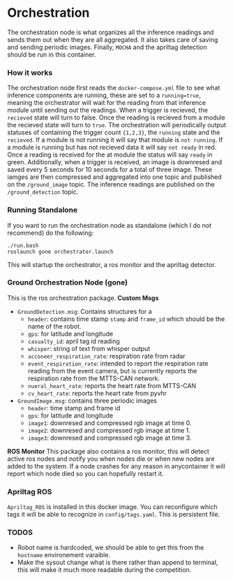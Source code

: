 # Orchestration
The orchestration node is what organizes all the inference readings and sends them out when they are all aggregated. It also takes care of saving and sending periodic images. Finally, `MOCHA` and the apriltag detection should be run in this container. 

### How it works
The orchestration node first reads the `docker-compose.yml` file to see what inference components are running, these are set to a `running=true`, meaning the orchestrator will wait for the reading from that inference module until sending out the readings. When a trigger is recieved, the `recieved` state will turn to false. Once the reading is recieved from a module the recieved state will turn to `true`. The orchestration will periodically output statuses of containing the trigger count `{1,2,3}`, the `running` state and the `recieved`. If a module is not running it will say that module is `not running`. If a module is running but has not recieved data it will say `not ready` in red. Once a reading is received for the at module the status will say `ready` in green. Additionally, when a trigger is received, an image is downresed and saved every 5 seconds for 10 seconds for a total of three image. These iamges are then compressed and aggregated into one topic and published on the `/ground_image` topic. The inference readings are published on the `/ground_detection` topic.

### Running Standalone
If you want to run the orchestration node as standalone (which I do not recommend) do the following:
```
./run.bash
roslaunch gone orchestrator.launch
```
This will startup the orchestrator, a ros monitor and the apriltag detector.

### Ground Orchestration Node (gone)
This is the ros orchestration package. 
__Custom Msgs__
 - `GroundDetection.msg`: Contains structures for a 
    - `header`: contains time stamp `stamp` and `frame_id` which should be the name of the robot. 
    - `gps`: for latitude and longitude
    - `casualty_id`: april tag id reading
    - `whisper`: string of text from whisper output
    - `acconeer_respiration_rate`: respiration rate from radar
    - `event_respiration_rate`: intended to report the respiration rate reading from the event camera, but is currently reports the respiration rate from the MTTS-CAN network.
    - `nueral_heart_rate`: reports the heart rate from MTTS-CAN
    - `cv_heart_rate`: reports the heart rate from pyvhr
 - `GroundImage.msg`: contains three periodic images
    - `header`: time stamp and frame id
    - `gps`: for latitude and longitude
    - `image1`: downresed and compressed rgb image at time 0.
    - `image2`: downresed and compressed rgb image at time 1.
    - `image3`: downresed and compressed rgb image at time 3.

__ROS Monitor__
This package also contains a ros monitor, this will detect active ros nodes and notify you when nodes die or when new nodes are added to the system. If a node crashes for any reason in anycontainer it will report which node died so you can hopefully restart it.

### Apriltag ROS
`Apriltag_ROS` is installed in this docker image. You can reconfigure which tags it will be able to recognize in `config/tags.yaml`. This is persistent file.

### TODOS
 - Robot name is hardcoded, we should be able to get this from the `hostname` environement varaible.
 - Make the sysout change what is there rather than append to terminal, this will make it much more readable during the competition.

